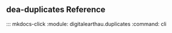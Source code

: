 
## dea-duplicates Reference


::: mkdocs-click
    :module: digitalearthau.duplicates
    :command: cli
